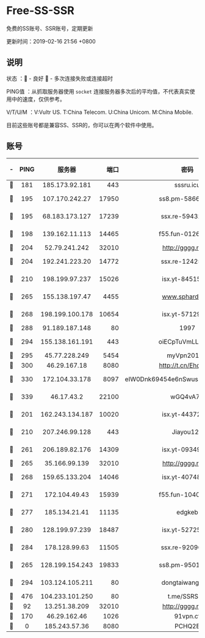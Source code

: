 # Free-SS-SSR

免费的SS账号、SSR账号，定期更新

更新时间：2019-02-16 21:56 +0800

## 说明

状态     ：🙂 - 良好 🙁 - 多次连接失败或连接超时

PING值   ：从抓取服务器使用 `socket` 连接服务器多次后的平均值，不代表真实使用中的速度，仅供参考。

V/T/U/M  ：V:Vultr US. T:China Telecom. U:China Unicom. M:China Mobile.

目前这些账号都是兼容SS、SSR的，你可以在两个软件中使用。

## 账号

|-|PING|服务器|端口|密码|加密方式|区域|V/T/U/M|
|:----:|:----:|:-----:|-----:|:----:|:----:|:----:|:----:|
|🙂|181|185.173.92.181|443|sssru.icu|rc4-md5|RU|10↑/9↑/10↑/9↓|
|🙂|195|107.170.242.27|17950|ss8.pm-58663343|aes-256-cfb|US|10↑/10↑/10↑/10↑|
|🙂|195|68.183.173.127|17239|ssx.re-59432105|aes-256-cfb|US|10↑/10↑/10↑/10↑|
|🙂|198|139.162.11.113|14465|f55.fun-01264848|aes-256-cfb|SG|8↓/10↑/10↑/10↑|
|🙂|204|52.79.241.242|32010|http://gggg.rocks|chacha20|KR|10↑/10↑/9↑/10↑|
|🙂|204|192.241.223.20|14772|ssx.re-12425858|aes-256-cfb|US|10↑/10↑/10↑/10↑|
|🙂|210|198.199.97.237|15026|isx.yt-84515188|aes-256-cfb|US|9↑/9↑/9↑/9↑|
|🙂|265|155.138.197.47|4455|www.sphard.com|aes-256-cfb|US|7↑/8↑/9↑/9↑|
|🙂|268|198.199.100.178|10654|isx.yt-57129695|aes-256-cfb|US|9↑/9↑/9↑/9↑|
|🙂|288|91.189.187.148|80|1997|chacha20|US|10↑/10↑/10↑/10↑|
|🙂|294|155.138.161.191|443|oiECpTuVmLLxk4Ts|aes-256-cfb|US|8↓/10↑/10↑/10↑|
|🙂|295|45.77.228.249|5454|myVpn2019[]|rc4-md5|GB|10↑/10↑/10↑/10↑|
|🙂|300|46.29.167.18|8080|http://t.cn/EhdmTxe|rc4-md5|RU|10↑/10↑/9↑/10↑|
|🙂|330|172.104.33.178|8097|eIW0Dnk69454e6nSwuspv9DmS201tQ0D|aes-256-cfb|SG|10↑/10↑/10↑/10↑|
|🙂|339|46.17.43.2|22100|wGQ4vA7D|aes-256-gcm|RU|5↓/10↑/10↑/10↑|
|🙂|201|162.243.134.187|10020|isx.yt-44372291|aes-256-cfb|US|9↑/9↑/9↑/9↑|
|🙂|210|207.246.99.128|443|Jiayou123|aes-256-cfb|US|6↓/10↑/9↑/10↑|
|🙂|261|206.189.82.176|14309|isx.yt-09349866|aes-256-cfb|SG|9↑/9↑/9↑/9↑|
|🙂|265|35.166.99.139|32010|http://gggg.rocks|chacha20|US|9↑/9↑/8↑/8↑|
|🙂|268|159.65.133.204|14046|isx.yt-40748078|aes-256-cfb|SG|9↑/9↑/9↑/9↑|
|🙂|271|172.104.49.43|15939|f55.fun-10405819|aes-256-cfb|SG|10↑/10↑/10↑/10↑|
|🙂|277|185.134.21.41|11135|edgkeb|aes-256-cfb|GB|10↑/10↑/10↑/10↑|
|🙂|280|128.199.97.239|18487|isx.yt-52725703|aes-256-cfb|SG|9↑/9↑/9↑/9↑|
|🙂|284|178.128.99.63|11505|ssx.re-92096212|aes-256-cfb|SG|10↑/10↑/10↑/10↑|
|🙂|265|128.199.154.243|19833|ss8.pm-95011956|aes-256-cfb|SG|10↑/10↑/10↑/10↑|
|🙂|294|103.124.105.211|80|dongtaiwang.com|aes-256-cfb|US|9↑/10↑/10↑/10↑|
|🙂|476|104.233.101.250|80|t.me/SSRSUB|rc4-md5|CA|10↑/10↑/10↑/10↑|
|🙁|92|13.251.38.209|32010|http://gggg.rocks|chacha20|SG|7↑/7↑/7↑/8↑|
|🙁|170|46.29.162.46|1026|91vpn.cf|rc4-md5|RU|7↑/9↑/7↓/10↑|
|🙁|0|185.243.57.36|8080|PCHQ2E|rc4-md5|US|8↑/7↑/9↑/9↑|
